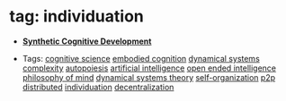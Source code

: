 
# tag: individuation

 * **[Synthetic Cognitive Development](../content/notebook/captures/notes/AI/agi-notes.md)**

  * Tags:  <a class="tag" href="#!tags/cognitive science.md">cognitive science</a>  <a class="tag" href="#!tags/embodied cognition.md">embodied cognition</a>  <a class="tag" href="#!tags/dynamical systems.md">dynamical systems</a>  <a class="tag" href="#!tags/complexity.md">complexity</a>  <a class="tag" href="#!tags/autopoiesis.md">autopoiesis</a>  <a class="tag" href="#!tags/artificial intelligence.md">artificial intelligence</a>  <a class="tag" href="#!tags/open ended intelligence.md">open ended intelligence</a>  <a class="tag" href="#!tags/philosophy of mind.md">philosophy of mind</a>  <a class="tag" href="#!tags/dynamical systems theory.md">dynamical systems theory</a>  <a class="tag" href="#!tags/self-organization.md">self-organization</a>  <a class="tag" href="#!tags/p2p.md">p2p</a>  <a class="tag" href="#!tags/distributed.md">distributed</a>  <a class="tag" href="#!tags/individuation.md">individuation</a>  <a class="tag" href="#!tags/decentralization.md">decentralization</a>